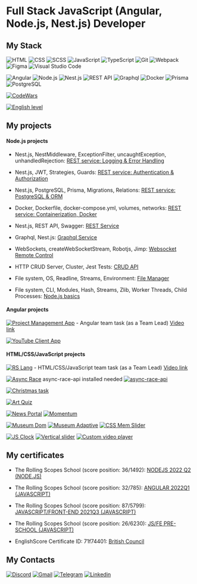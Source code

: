 # Full Stack JavaScript (Angular, Node.js, Nest.js) Developer

## My Stack
![HTML](https://img.shields.io/badge/HTML-F75421?style=flat-square-endpoint&logo=html5&logoColor=F75421&labelColor=F3F3F3) ![CSS](https://img.shields.io/badge/CSS-0068BA?style=flat-square-endpoint&logo=css3&logoColor=0068BA&labelColor=F3F3F3) ![SCSS](https://img.shields.io/badge/SCSS-C66394?style=flat-square-endpoint&logo=sass&logoColor=C66394&labelColor=F3F3F3) ![JavaScript](https://img.shields.io/badge/JavaScript-5089C6?style=flat-square-endpoint&logo=javascript) ![TypeScript](https://img.shields.io/badge/TypeScript-EEEEEE?style=flat-square-endpoint&logo=typescript) ![Git](https://img.shields.io/badge/Git-E84D31?style=flat-square-endpoint&logo=git&logoColor=E84D31&labelColor=F3F3F3) ![Webpack](https://img.shields.io/badge/Webpack-blue?style=flat-square-endpoint&logo=webpack&labelColor=F3F3F3&logoColor=blue) ![Figma](https://img.shields.io/badge/Figma-892CDC?style=flat-square-endpoint&logo=figma&logoColor=892CDC&labelColor=EADEDE)  ![Visual Studio Code](https://img.shields.io/badge/Visual_Studio_Code-6E85B2?style=flat-square-endpoint&logo=visualstudiocode&logoColor=916BBF&labelColor=EADEDE)

![Angular](https://img.shields.io/badge/Angular-D6002F?style=flat-square-endpoint&logo=angular&logoColor=D6002F&labelColor=EADEDE) ![Node.js](https://img.shields.io/badge/Node.js-2EA552?style=flat-square-endpoint&logo=nodedotjs&logoColor=2EA552&labelColor=F3F3F3) ![Nest.js](https://img.shields.io/badge/Nest.js-D9224C?style=flat-square-endpoint&logo=nestjs&logoColor=D9224C&labelColor=F3F3F3) ![REST API](https://img.shields.io/badge/REST_API-0091CF?style=flat-square-endpoint) ![Graphql](https://img.shields.io/badge/Graphql-DE33A6?style=flat-square-endpoint&logo=Graphql&logoColor=DE33A6&labelColor=EADEDE) ![Docker](https://img.shields.io/badge/Docker-2391E6?style=flat-square-endpoint&logo=docker&logoColor=2391E6&labelColor=EADEDE) ![Prisma](https://img.shields.io/badge/Prisma-3B3467?style=flat-square-endpoint&logo=prisma&logoColor=3B3467&labelColor=EADEDE) ![PostgreSQL](https://img.shields.io/badge/PostgreSQL-2F5E8D?style=flat-square-endpoint&logo=PostgreSQL&logoColor=2F5E8D&labelColor=EADEDE)


[![CodeWars](https://www.codewars.com/users/Ihar-dev/badges/large)
](https://www.codewars.com/users/Ihar-dev)

[![English level](https://img.shields.io/badge/English-C1_Advanced-2D46B9?style=flat-square-endpoint&labelColor=EADEDE&logoColor=2D46B9)]()

## My projects
#### Node.js projects
* Nest.js, NestMiddleware, ExceptionFilter, uncaughtException, unhandledRejection: [REST service: Logging & Error Handling](https://github.com/Ihar-dev/nodejs2022Q2-service/pull/5)
* Nest.js, JWT, Strategies, Guards: [REST service: Authentication & Authorization](https://github.com/Ihar-dev/nodejs2022Q2-service/pull/4)
* Nest.js, PostgreSQL, Prisma, Migrations, Relations: [REST service: PostgreSQL & ORM](https://github.com/Ihar-dev/nodejs2022Q2-service/pull/3)
* Docker, Dockerfile, docker-compose.yml, volumes, networks: [REST service: Containerization, Docker](https://github.com/Ihar-dev/nodejs2022Q2-service/pull/2)
* Nest.js, REST API, Swagger: [REST Service](https://github.com/Ihar-dev/nodejs2022Q2-service/pull/1)
* Graphql, Nest.js: [Graphql Service](https://github.com/Ihar-dev/graphql-nestjs-app/pull/1)
* WebSockets, createWebSocketStream, Robotjs, Jimp: [Websocket Remote Control](https://github.com/Ihar-dev/websocket-remote-control/pull/1)

* HTTP CRUD Server, Cluster, Jest Tests: [CRUD API](https://github.com/Ihar-dev/CRUD-API/pull/1)

* File system, OS, Readline, Streams, Environment: [File Manager](https://github.com/Ihar-dev/file-manager/pull/1)
* File system, CLI, Modules, Hash, Streams, Zlib, Worker Threads, Child Processes: [Node.js basics](https://github.com/Ihar-dev/node-nodejs-basics/pull/1)
#### Angular projects
[![Project Management App](https://img.shields.io/badge/Project_Management_App-D83A56?style=flat-square-endpoint&logo=github&logoColor=D83A56&labelColor=F3F3F3)](https://ihar-dev.github.io/project-management-app/project-management-app/dist/project-management-app) - Angular team task (as a Team Lead) [Video link](https://youtu.be/TXBK4Bc3swc)

[![YouTube Client App](https://img.shields.io/badge/YouTube_Client_App-D83A56?style=flat-square-endpoint&logo=github&logoColor=D83A56&labelColor=F3F3F3)](https://ihar-dev.github.io/youtube-client/YouTube-client-app/dist/you-tube-client-app)

#### HTML/CSS/JavaScript projects
[![RS Lang](https://img.shields.io/badge/RS_Lang-blue?style=flat-square-endpoint&logo=github&logoColor=blue&labelColor=F3F3F3)](https://ihar-dev.github.io/rslang/app) - HTML/CSS/JavaScript team task (as a Team Lead) [Video link](https://youtu.be/5j-6WmDMNGY)

[![Async Race](https://img.shields.io/badge/Async_Race-FF6464?style=flat-square-endpoint&logo=github&logoColor=FF6464&labelColor=F3F3F3)](https://rolling-scopes-school.github.io/ihar-dev-JSFE2021Q3/async-race/) async-race-api installed needed [![async-race-api](https://img.shields.io/badge/async_race_api-FF6464?style=flat-square-endpoint&logo=github&logoColor=FF6464&labelColor=F3F3F3)](https://github.com/mikhama/async-race-api)

[![Christmas task](https://img.shields.io/badge/Christmas_task-348128?style=flat-square-endpoint&logo=github&logoColor=348128&labelColor=F3F3F3)](https://rolling-scopes-school.github.io/ihar-dev-JSFE2021Q3/christmas-task)

[![Art Quiz](https://img.shields.io/badge/Art_Quiz-6F4C5B?style=flat-square-endpoint&logo=github&logoColor=6F4C5B&labelColor=F3F3F3)](https://rolling-scopes-school.github.io/ihar-dev-JSFE2021Q3/art-quiz)

[![News Portal](https://img.shields.io/badge/News_Portal-3F3351?style=flat-square-endpoint&logo=github&logoColor=3F3351&labelColor=F3F3F3)](https://rolling-scopes-school.github.io/ihar-dev-JSFE2021Q3/migration-to-TypeScript) [![Momentum](https://img.shields.io/badge/Momentum-3F3351?style=flat-square-endpoint&logo=github&logoColor=3F3351&labelColor=F3F3F3)](https://rolling-scopes-school.github.io/ihar-dev-JSFE2021Q3/momentum)

[![Museum Dom](https://img.shields.io/badge/Museum_Dom-3F3351?style=flat-square-endpoint&logo=github&logoColor=3F3351&labelColor=F3F3F3)](https://rolling-scopes-school.github.io/ihar-dev-JSFE2021Q3/museum-dom) [![Museum Adaptive](https://img.shields.io/badge/Museum_Adaptive-3F3351?style=flat-square-endpoint&logo=github&logoColor=3F3351&labelColor=F3F3F3)](https://rolling-scopes-school.github.io/ihar-dev-JSFE2021Q3/museum-adaptive) [![CSS Mem Slider](https://img.shields.io/badge/CSS_Mem_Slider-3F3351?style=flat-square-endpoint&logo=github&logoColor=3F3351&labelColor=F3F3F3)](https://ihar-dev.github.io/cssMemSlider/cssMemSlider)

[![JS Clock](https://img.shields.io/badge/JS_Clock-3F3351?style=flat-square-endpoint&logo=github&logoColor=3F3351&labelColor=F3F3F3)](https://rolling-scopes-school.github.io/ihar-dev-JSFEPRESCHOOL/js-clock) [![Vertical slider](https://img.shields.io/badge/Vertical_slider-3F3351?style=flat-square-endpoint&logo=github&logoColor=3F3351&labelColor=F3F3F3)](https://rolling-scopes-school.github.io/ihar-dev-JSFEPRESCHOOL/vertical-slider) [![Custom video player](https://img.shields.io/badge/Custom_video_player-3F3351?style=flat-square-endpoint&logo=github&logoColor=3F3351&labelColor=F3F3F3)](https://rolling-scopes-school.github.io/ihar-dev-JSFEPRESCHOOL/custom-video-player)

## My certificates

* The Rolling Scopes School (score position: 36/1492): [NODEJS 2022 Q2 (NODE.JS)](https://app.rs.school/certificate/t2glkje2)

* The Rolling Scopes School (score position: 32/785): [ANGULAR 2022Q1 (JAVASCRIPT)](https://app.rs.school/certificate/ggpx005j)

* The Rolling Scopes School (score position: 87/5799): [JAVASCRIPT/FRONT-END 2021Q3 (JAVASCRIPT)](https://app.rs.school/certificate/n5a0zntm)

* The Rolling Scopes School (score position: 26/6230): [JS/FE PRE-SCHOOL (JAVASCRIPT)](https://app.rs.school/certificate/okxpqxx4)

* EnglishScore Certificate  ID: 71f74401: [British Council](https://www.englishscore.com/verify)


## My Contacts
[![Discord](https://img.shields.io/badge/Discord-%40IgorKozik%239325-blue?style=flat-square-endpoint&logo=discord&logoColor=blue&labelColor=EEEEEE)](https://discord.com) [![Gmail](https://img.shields.io/badge/Gmail-ihar.kozik-red?style=flat-square-endpoint&logo=gmail&logoColor=red&labelColor=FFFFFF)](mailto:ihar.kozik@gmail.com) [![Telegram](https://img.shields.io/badge/Telegram-%40igorintelegram-blue?style=flat-square-endpoint&logo=telegram&logoColor=blue&labelColor=EEEEEE)](https://t.me/igorintelegram) [![Linkedin](https://img.shields.io/badge/linkedin-Ihar_Kozik-grey?style=flat-square-endpoint&logo=linkedin&logoColor=grey&labelColor=EEEEEE)](https://www.linkedin.com/in/ihar-kozik)

